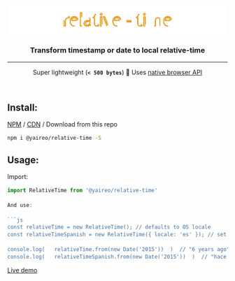 <p align="center">
  <a title='See demo' href="https://jsbin.com/vokawun/edit?html,js,console">
    <img  src="readme-header.svg"/ >
  </a>
</p>
<h3 align="center">Transform timestamp or date to local relative-time</h3>

---
<p align="center">
Super lightweight (<strong><code title='minified'>< 500 bytes</code></strong>) 🍒 Uses <a title='MDN docs for Intl.RelativeTimeFormat' href='https://developer.mozilla.org/en-US/docs/Web/JavaScript/Reference/Global_Objects/Intl/RelativeTimeFormat'>native browser API</a>
</p>
<br>

## Install:

[NPM](https://www.npmjs.com/package/@yaireo/relative-time) / [CDN](https://unpkg.com/@yaireo/relative-time) / Download from this repo

```bash
npm i @yaireo/relative-time -S
```

## Usage:

Import:

```js
import RelativeTime from '@yaireo/relative-time'

And use:

```js
const relativeTime = new RelativeTime(); // defaults to OS locale
const relativeTimeSpanish = new RelativeTime({ locale: 'es' }); // set Spanish locale

console.log(   relativeTime.from(new Date('2015'))  )  // "6 years ago"
console.log(   relativeTimeSpanish.from(new Date('2015'))  )  // "hace 6 años"
```

[Live demo](https://jsbin.com/vokawun/edit?html,js,console)
